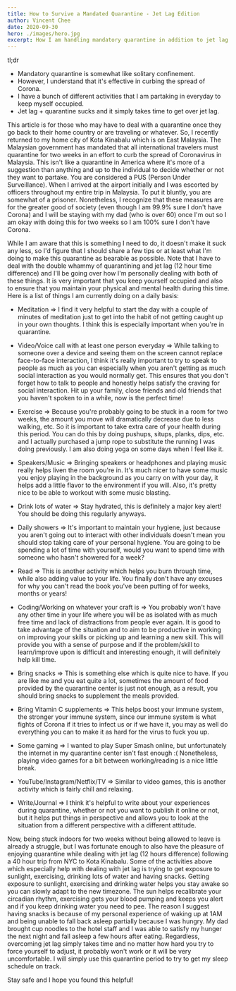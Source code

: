 ```yaml
---
title: How to Survive a Mandated Quarantine - Jet Lag Edition
author: Vincent Chee
date: 2020-09-30
hero: ./images/hero.jpg
excerpt: How I am handling mandatory quarantine in addition to jet lag.
---
```


tl;dr

- Mandatory quarantine is somewhat like solitary confinement.
- However, I understand that it's effective in curbing the spread of Corona.
- I have a bunch of different activities that I am partaking in everyday to keep myself occupied.
- Jet lag + quarantine sucks and it simply takes time to get over jet lag.

This article is for those who may have to deal with a quarantine once they go back to their home country or are traveling or whatever. So, I recently returned to my home city of Kota Kinabalu which is on East Malaysia. The Malaysian government has mandated that all international travelers must quarantine for two weeks in an effort to curb the spread of Coronavirus in Malaysia. This isn't like a quarantine in America where it's more of a suggestion than anything and up to the individual to decide whether or not they want to partake. You are considered a PUS (Person Under Surveillance). When I arrived at the airport initially and I was escorted by officers throughout my entire trip in Malaysia. To put it bluntly, you are somewhat of a prisoner. Nonetheless, I recognize that these measures are for the greater good of society (even though I am 99.9% sure I don't have Corona) and I will be staying with my dad (who is over 60) once I'm out so I am okay with doing this for two weeks so I am 100% sure I don't have Corona.

While I am aware that this is something I need to do, it doesn't make it suck any less, so I'd figure that I should share a few tips or at least what I'm doing to make this quarantine as bearable as possible. Note that I have to deal with the double whammy of quarantining and jet lag (12 hour time difference) and I'll be going over how I'm personally dealing with both of these things. It is very important that you keep yourself occupied and also to ensure that you maintain your physical and mental health during this time. Here is a list of things I am currently doing on a daily basis:

- Meditation
  => I find it very helpful to start the day with a couple of minutes of meditation just to get into the habit of not getting caught up in your own thoughts. I think this is especially important when you're in quarantine.

- Video/Voice call with at least one person everyday
  => While talking to someone over a device and seeing them on the screen cannot replace face-to-face interaction, I think it's really important to try to speak to people as much as you can especially when you aren't getting as much social interaction as you would normally get. This ensures that you don't forget how to talk to people and honestly helps satisfy the craving for social interaction. Hit up your family, close friends and old friends that you haven't spoken to in a while, now is the perfect time!

- Exercise
  => Because you're probably going to be stuck in a room for two weeks, the amount you move will dramatically decrease due to less walking, etc. So it is important to take extra care of your health during this period. You can do this by doing pushups, situps, planks, dips, etc. and I actually purchased a jump rope to substitute the running I was doing previously. I am also doing yoga on some days when I feel like it.

- Speakers/Music
  => Bringing speakers or headphones and playing music really helps liven the room you're in. It's much nicer to have some music you enjoy playing in the background as you carry on with your day, it helps add a little flavor to the environment if you will. Also, it's pretty nice to be able to workout with some music blasting.

- Drink lots of water
  => Stay hydrated, this is definitely a major key alert! You should be doing this regularly anyways.

- Daily showers
  => It's important to maintain your hygiene, just because you aren't going out to interact with other individuals doesn't mean you should stop taking care of your personal hygiene. You are going to be spending a lot of time with yourself, would you want to spend time with someone who hasn't showered for a week?

- Read
  => This is another activity which helps you burn through time, while also adding value to your life. You finally don't have any excuses for why you can't read the book you've been putting of for weeks, months or years!

- Coding/Working on whatever your craft is
  => You probably won't have any other time in your life where you will be as isolated with as much free time and lack of distractions from people ever again. It is good to take advantage of the situation and to aim to be productive in working on improving your skills or picking up and learning a new skill. This will provide you with a sense of purpose and if the problem/skill to learn/improve upon is difficult and interesting enough, it will definitely help kill time.

- Bring snacks
  => This is something else which is quite nice to have. If you are like me and you eat quite a lot, sometimes the amount of food provided by the quarantine center is just not enough, as a result, you should bring snacks to supplement the meals provided.

- Bring Vitamin C supplements
  => This helps boost your immune system, the stronger your immune system, since our immune system is what fights of Corona if it tries to infect us or if we have it, you may as well do everything you can to make it as hard for the virus to fuck you up.

- Some gaming
  => I wanted to play Super Smash online, but unfortunately the internet in my quarantine center isn't fast enough :( Nonetheless, playing video games for a bit between working/reading is a nice little break.

- YouTube/Instagram/Netflix/TV
  => Similar to video games, this is another activity which is fairly chill and relaxing.

- Write/Journal
  => I think it's helpful to write about your experiences during quarantine, whether or not you want to publish it online or not, but it helps put things in perspective and allows you to look at the situation from a different perspective with a different attitude.

Now, being stuck indoors for two weeks without being allowed to leave is already a struggle, but I was fortunate enough to also have the pleasure of enjoying quarantine while dealing with jet lag (12 hours difference) following a 40 hour trip from NYC to Kota Kinabalu. Some of the activities above which especially help with dealing with jet lag is trying to get exposure to sunlight, exercising, drinking lots of water and having snacks. Getting exposure to sunlight, exercising and drinking water helps you stay awake so you can slowly adapt to the new timezone. The sun helps recalibrate your circadian rhythm, exercising gets your blood pumping and keeps you alert and if you keep drinking water you need to pee. The reason I suggest having snacks is because of my personal experience of waking up at 1AM and being unable to fall back asleep partially because I was hungry. My dad brought cup noodles to the hotel staff and I was able to satisfy my hunger the next night and fall asleep a few hours after eating. Regardless, overcoming jet lag simply takes time and no matter how hard you try to force yourself to adjust, it probably won't work or it will be very uncomfortable. I will simply use this quarantine period to try to get my sleep schedule on track.

Stay safe and I hope you found this helpful!
